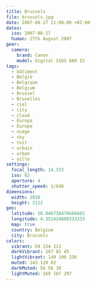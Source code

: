 ```yaml
---
title: Brussels
file: brussels.jpg
date: 2007-08-27 11:08:00 +02:00
dates:
  iso: 2007-08-27
  human: 27th August 2007
gear:
  camera:
    brand: Canon
    model: Digital IXUS 800 IS
tags:
  - bâtiment
  - België
  - Belgique
  - Belgium
  - Brussel
  - Bruxelles
  - ciel
  - city
  - cloud
  - Europa
  - Europe
  - nuage
  - sky
  - toit
  - urbain
  - urban
  - ville
settings:
  focal_length: 14.333
  iso: 82
  aperture: 4
  shutter_speed: 1/640
dimensions:
  width: 2816
  height: 2112
geo:
  latitude: 50.846738476666665
  longitude: 4.352424608333333
  map: true
  country: Belgium
  city: Brussels
colors:
  vibrant: 69 154 212
  darkVibrant: 107 85 45
  lightVibrant: 149 196 236
  muted: 143 128 82
  darkMuted: 56 56 38
  lightMuted: 169 187 207
---
```



